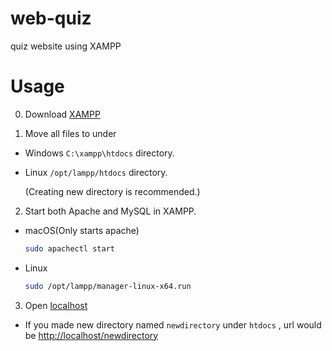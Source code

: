 # web-quiz
quiz website using XAMPP

# Usage
0. Download [XAMPP](https://www.apachefriends.org/download.html)

1. Move all files to under 

- Windows
`C:\xampp\htdocs` directory.

- Linux
`/opt/lampp/htdocs` directory.

  (Creating new directory is recommended.)

2. Start both Apache and MySQL in XAMPP.

- macOS(Only starts apache)
  ```sh
  sudo apachectl start
  ```

- Linux
  ```sh
  sudo /opt/lampp/manager-linux-x64.run 
  ```

3. Open [localhost](http://localhost)

- If you made new directory named `newdirectory` under `htdocs` , url would be [http://localhost/newdirectory](http://localhost/newdirectory)
